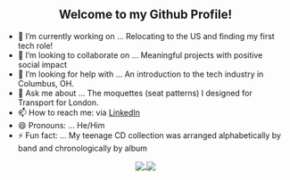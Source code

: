 <h2 align="center"> Welcome to my Github Profile! </h2>


- 🔭 I’m currently working on ... Relocating to the US and finding my first tech role!
- 👯 I’m looking to collaborate on ... Meaningful projects with positive social impact
- 🤔 I’m looking for help with ... An introduction to the tech industry in Columbus, OH.
- 💬 Ask me about ... The moquettes (seat patterns) I designed for Transport for London.
- 📫 How to reach me: via <a href="https://www.linkedin.com/in/richard-knight-software/" target="_blank">LinkedIn</a>
- 😄 Pronouns: ... He/Him
- ⚡ Fun fact: ... My teenage CD collection was arranged alphabetically by band and chronologically by album


<p align="center" >
  
  <a href="https://github.com/RichardKnight88">
    <img align="center" src="https://github-readme-stats.vercel.app/api?username=RichardKnight88&theme=dark&show_icons=true" />
  </a>
  <a href="https://github.com/RichardKnight88">
    <img align="center" src="https://github-readme-stats.vercel.app/api/top-langs/?username=RichardKnight88&layout=compact&theme=dark" />
  </a>
  
</p>

